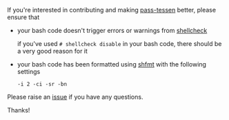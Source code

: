 If you're interested in contributing and making
[pass-tessen](https://github.com/ayushnix/pass-tessen) better, please ensure that

- your bash code doesn't trigger errors or warnings from
  [shellcheck](https://github.com/koalaman/shellcheck)

  if you've used `# shellcheck disable` in your bash code, there should be a very good reason for it

- your bash code has been formatted using [shfmt](https://github.com/mvdan/sh) with the following
  settings

  `-i 2 -ci -sr -bn`

Please raise an [issue](https://github.com/ayushnix/pass-tessen/issues/new/choose) if you have any
questions.

Thanks!
